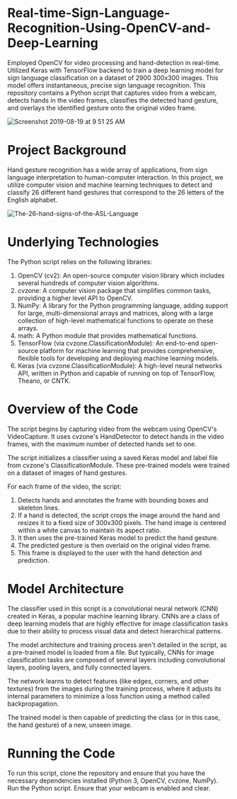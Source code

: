 # Real-time-Sign-Language-Recognition-Using-OpenCV-and-Deep-Learning
Employed OpenCV for video processing and hand-detection in real-time. Utilized Keras with TensorFlow backend to train a deep learning model for sign language classification on a dataset of 2900 300x300 images. This model offers instantaneous, precise sign language recognition. This repository contains a Python script that captures video from a webcam, detects hands in the video frames, classifies the detected hand gesture, and overlays the identified gesture onto the original video frame.

![Screenshot 2019-08-19 at 9 51 25 AM](https://github.com/DevRishabhSinha/Real-time-Sign-Language-Recognition-Using-OpenCV-and-Deep-Learning/assets/127776575/c868735c-20d3-4788-a71d-3d249a150e5e)

# Project Background
Hand gesture recognition has a wide array of applications, from sign language interpretation to human-computer interaction. In this project, we utilize computer vision and machine learning techniques to detect and classify 26 different hand gestures that correspond to the 26 letters of the English alphabet.

![The-26-hand-signs-of-the-ASL-Language](https://github.com/DevRishabhSinha/Real-time-Sign-Language-Recognition-Using-OpenCV-and-Deep-Learning/assets/127776575/f18d3cf6-7536-48f7-ad9d-cd3e2b785f9e)

# Underlying Technologies
The Python script relies on the following libraries:

1. OpenCV (cv2): An open-source computer vision library which includes several hundreds of computer vision algorithms.
2. cvzone: A computer vision package that simplifies common tasks, providing a higher level API to OpenCV.
3. NumPy: A library for the Python programming language, adding support for large, multi-dimensional arrays and matrices, along with a large collection of high-level mathematical functions to operate on these arrays.
4. math: A Python module that provides mathematical functions.
5. TensorFlow (via cvzone.ClassificationModule): An end-to-end open-source platform for machine learning that provides comprehensive, flexible tools for developing and deploying machine learning models.
6. Keras (via cvzone.ClassificationModule): A high-level neural networks API, written in Python and capable of running on top of TensorFlow, Theano, or CNTK.

# Overview of the Code
The script begins by capturing video from the webcam using OpenCV's VideoCapture. It uses cvzone's HandDetector to detect hands in the video frames, with the maximum number of detected hands set to one.

The script initializes a classifier using a saved Keras model and label file from cvzone's ClassificationModule. These pre-trained models were trained on a dataset of images of hand gestures.

For each frame of the video, the script:

1. Detects hands and annotates the frame with bounding boxes and skeleton lines.
2. If a hand is detected, the script crops the image around the hand and resizes it to a fixed size of 300x300 pixels. The hand image is centered within a white canvas to maintain its aspect ratio.
3. It then uses the pre-trained Keras model to predict the hand gesture.
4. The predicted gesture is then overlaid on the original video frame.
5. This frame is displayed to the user with the hand detection and prediction.


# Model Architecture
The classifier used in this script is a convolutional neural network (CNN) created in Keras, a popular machine learning library. CNNs are a class of deep learning models that are highly effective for image classification tasks due to their ability to process visual data and detect hierarchical patterns.

The model architecture and training process aren't detailed in the script, as a pre-trained model is loaded from a file. But typically, CNNs for image classification tasks are composed of several layers including convolutional layers, pooling layers, and fully connected layers.

The network learns to detect features (like edges, corners, and other textures) from the images during the training process, where it adjusts its internal parameters to minimize a loss function using a method called backpropagation.

The trained model is then capable of predicting the class (or in this case, the hand gesture) of a new, unseen image.

# Running the Code
To run this script, clone the repository and ensure that you have the necessary dependencies installed (Python 3, OpenCV, cvzone, NumPy). Run the Python script. Ensure that your webcam is enabled and clear.
